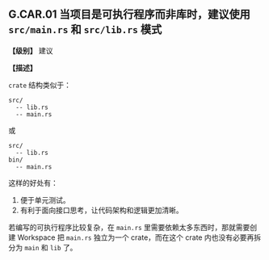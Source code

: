 ## G.CAR.01 当项目是可执行程序而非库时，建议使用 `src/main.rs` 和 `src/lib.rs` 模式

**【级别】** 建议

**【描述】**

`crate` 结构类似于：

```text
src/
  -- lib.rs
  -- main.rs
```

或

```text
src/
  -- lib.rs
bin/
  -- main.rs
```

这样的好处有：

1. 便于单元测试。
2. 有利于面向接口思考，让代码架构和逻辑更加清晰。

若编写的可执行程序比较复杂，在 `main.rs` 里需要依赖太多东西时，那就需要创建 Workspace 把 `main.rs` 独立为一个 crate，而在这个 crate 内也没有必要再拆分为 `main` 和 `lib` 了。
